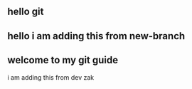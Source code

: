 ## hello git
## hello i am adding this from new-branch
## welcome to my git guide

i am adding this from dev zak
